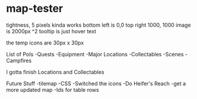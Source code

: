 # map-tester

tightness, 5 pixels kinda works
bottom left is 0,0 top right 1000, 1000
image is 2000px ^2
tooltip is just hover text

the temp icons are 30px x 30px

List of PoIs
-Quests
-Equipment
-Major Locations
-Collectables
-Scenes
-Campfires

I gotta finish Locations and Collectables

Future Stuff
-tilemap
-CSS
-Switched the icons
-Do Heifer's Reach
-get a more updated map
-Ids for table rows